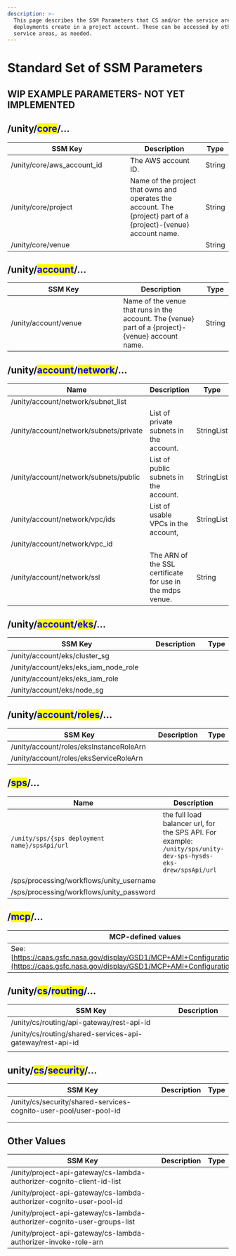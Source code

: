 ```yaml
---
description: >-
  This page describes the SSM Parameters that CS and/or the service area
  deployments create in a project account. These can be accessed by other
  service areas, as needed.
---
```


# Standard Set of SSM Parameters

## WIP EXAMPLE PARAMETERS- NOT YET IMPLEMENTED

## /unity/<mark style="color:blue;">core</mark>/...

<table><thead><tr><th width="360.3333333333333">SSM Key</th><th width="297">Description</th><th>Type</th></tr></thead><tbody><tr><td>/unity/core/aws_account_id</td><td>The AWS account ID.</td><td>String</td></tr><tr><td>/unity/core/project</td><td>Name of the project that owns and operates the account. The {project} part of a {project}-{venue} account name.</td><td>String</td></tr><tr><td>/unity/core/venue</td><td></td><td>String</td></tr></tbody></table>

## /unity/<mark style="color:blue;">account</mark>/...

<table><thead><tr><th width="359.3333333333333">SSM Key</th><th width="294">Description</th><th>Type</th></tr></thead><tbody><tr><td>/unity/account/venue </td><td>Name of the venue that runs in the account. The {venue} part of a {project}-{venue} account name.</td><td>String</td></tr></tbody></table>

## /unity/<mark style="color:blue;">account</mark>/<mark style="color:blue;">network</mark>/...&#x20;

<table><thead><tr><th width="356.3333333333333">Name</th><th width="274">Description</th><th>Type</th></tr></thead><tbody><tr><td>/unity/account/network/subnet_list</td><td></td><td></td></tr><tr><td>/unity/account/network/subnets/private</td><td>List of private subnets in the account.</td><td>StringList</td></tr><tr><td>/unity/account/network/subnets/public</td><td>List of public subnets in the account.</td><td>StringList</td></tr><tr><td>/unity/account/network/vpc/ids</td><td>List of usable VPCs in the account,</td><td>StringList</td></tr><tr><td>/unity/account/network/vpc_id</td><td></td><td></td></tr><tr><td>/unity/account/network/ssl</td><td>The ARN of the SSL certificate for use in the mdps venue.</td><td>String</td></tr></tbody></table>

###

## /unity/<mark style="color:blue;">account</mark>/<mark style="color:blue;">eks</mark>/...



<table><thead><tr><th width="362.3333333333333">SSM Key</th><th width="282">Description</th><th>Type</th></tr></thead><tbody><tr><td>/unity/account/eks/cluster_sg </td><td></td><td></td></tr><tr><td>/unity/account/eks/eks_iam_node_role</td><td></td><td></td></tr><tr><td>/unity/account/eks/eks_iam_role</td><td></td><td></td></tr><tr><td>/unity/account/eks/node_sg</td><td></td><td></td></tr></tbody></table>

###

## /unity/<mark style="color:blue;">account</mark>/<mark style="color:blue;">roles</mark>/...



<table><thead><tr><th width="363.3333333333333">SSM Key</th><th width="276">Description</th><th>Type</th></tr></thead><tbody><tr><td>/unity/account/roles/eksInstanceRoleArn</td><td></td><td></td></tr><tr><td>/unity/account/roles/eksServiceRoleArn</td><td></td><td></td></tr></tbody></table>

## /<mark style="color:blue;">sps</mark>/...

<table><thead><tr><th width="348.3333333333333">Name</th><th width="283">Description</th><th>Type</th></tr></thead><tbody><tr><td><code>/unity/sps/{sps deployment name}/spsApi/url</code></td><td>the full load balancer url, for the SPS API.  For example: <code>/unity/sps/unity-dev-sps-hysds-eks-drew/spsApi/url</code></td><td>String</td></tr><tr><td>/sps/processing/workflows/unity_username</td><td></td><td></td></tr><tr><td>/sps/processing/workflows/unity_password</td><td></td><td></td></tr></tbody></table>



## /<mark style="color:blue;">mcp</mark>/...



| MCP-defined values                                                                                                                                      |
| ------------------------------------------------------------------------------------------------------------------------------------------------------- |
| See: [https://caas.gsfc.nasa.gov/display/GSD1/MCP+AMI+Configuration+and+Usage](https://caas.gsfc.nasa.gov/display/GSD1/MCP+AMI+Configuration+and+Usage) |



##

## /unity/<mark style="color:blue;">cs</mark>/<mark style="color:blue;">routing</mark>/...



| SSM Key                                                   | Description |   |
| --------------------------------------------------------- | ----------- | - |
| /unity/cs/routing/api-gateway/rest-api-id                 |             |   |
| /unity/cs/routing/shared-services-api-gateway/rest-api-id |             |   |
|                                                           |             |   |



## unity/<mark style="color:blue;">cs</mark>/<mark style="color:blue;">security</mark>/...

| SSM Key                                                           | Description | Type |
| ----------------------------------------------------------------- | ----------- | ---- |
| /unity/cs/security/shared-services-cognito-user-pool/user-pool-id |             |      |
|                                                                   |             |      |
|                                                                   |             |      |

## Other Values

| SSM Key                                                                  | Description | Type |
| ------------------------------------------------------------------------ | ----------- | ---- |
| /unity/project-api-gateway/cs-lambda-authorizer-cognito-client-id-list   |             |      |
| /unity/project-api-gateway/cs-lambda-authorizer-cognito-user-pool-id     |             |      |
| /unity/project-api-gateway/cs-lambda-authorizer-cognito-user-groups-list |             |      |
| /unity/project-api-gateway/cs-lambda-authorizer-invoke-role-arn          |             |      |
